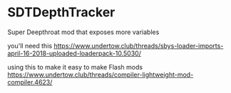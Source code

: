 # SDTDepthTracker
Super Deepthroat mod that exposes more variables

you'll need this https://www.undertow.club/threads/sbys-loader-imports-april-16-2018-uploaded-loaderpack-10.5030/

using this to make it easy to make Flash mods https://www.undertow.club/threads/compiler-lightweight-mod-compiler.4623/
